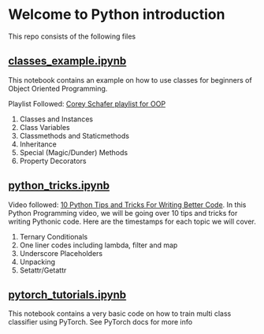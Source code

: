 # Welcome to Python introduction

This repo consists of the following files

## [classes_example.ipynb](classes_example.ipynb)

This notebook contains an example on how to use classes for beginners of Object Oriented Programming. 

Playlist Followed: [Corey Schafer playlist for OOP](https://www.youtube.com/watch?v=ZDa-Z5JzLYM&list=PL-osiE80TeTsqhIuOqKhwlXsIBIdSeYtc)

1. Classes and Instances
1. Class Variables
1. Classmethods and Staticmethods
1. Inheritance
1. Special (Magic/Dunder) Methods
1. Property Decorators

## [python_tricks.ipynb](python_tricks.ipynb)

Video followed: [10 Python Tips and Tricks For Writing Better Code](https://www.youtube.com/watch?v=C-gEQdGVXbk).
In this Python Programming video, we will be going over 10 tips and tricks for writing Pythonic code. Here are the timestamps for each topic we will cover.

1. Ternary Conditionals
1. One liner codes including lambda, filter and map
1. Underscore Placeholders
1. Unpacking
1. Setattr/Getattr

## [pytorch_tutorials.ipynb](pytorch_tutorials.ipynb)

This notebook contains a very basic code on how to train multi class classifier using PyTorch. See PyTorch docs for more info
